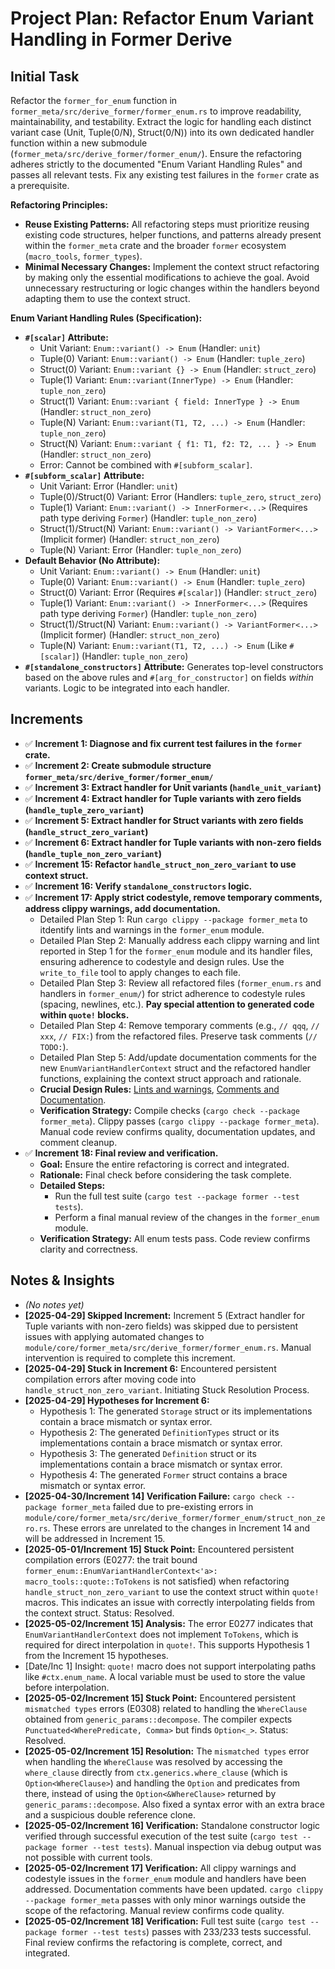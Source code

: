 # Project Plan: Refactor Enum Variant Handling in Former Derive

## Initial Task

Refactor the `former_for_enum` function in `former_meta/src/derive_former/former_enum.rs` to improve readability, maintainability, and testability. Extract the logic for handling each distinct variant case (Unit, Tuple(0/N), Struct(0/N)) into its own dedicated handler function within a new submodule (`former_meta/src/derive_former/former_enum/`). Ensure the refactoring adheres strictly to the documented "Enum Variant Handling Rules" and passes all relevant tests. Fix any existing test failures in the `former` crate as a prerequisite.

**Refactoring Principles:**

*   **Reuse Existing Patterns:** All refactoring steps must prioritize reusing existing code structures, helper functions, and patterns already present within the `former_meta` crate and the broader `former` ecosystem (`macro_tools`, `former_types`).
*   **Minimal Necessary Changes:** Implement the context struct refactoring by making only the essential modifications to achieve the goal. Avoid unnecessary restructuring or logic changes within the handlers beyond adapting them to use the context struct.

**Enum Variant Handling Rules (Specification):**

*   **`#[scalar]` Attribute:**
    *   Unit Variant: `Enum::variant() -> Enum` (Handler: `unit`)
    *   Tuple(0) Variant: `Enum::variant() -> Enum` (Handler: `tuple_zero`)
    *   Struct(0) Variant: `Enum::variant {} -> Enum` (Handler: `struct_zero`)
    *   Tuple(1) Variant: `Enum::variant(InnerType) -> Enum` (Handler: `tuple_non_zero`)
    *   Struct(1) Variant: `Enum::variant { field: InnerType } -> Enum` (Handler: `struct_non_zero`)
    *   Tuple(N) Variant: `Enum::variant(T1, T2, ...) -> Enum` (Handler: `tuple_non_zero`)
    *   Struct(N) Variant: `Enum::variant { f1: T1, f2: T2, ... } -> Enum` (Handler: `struct_non_zero`)
    *   Error: Cannot be combined with `#[subform_scalar]`.
*   **`#[subform_scalar]` Attribute:**
    *   Unit Variant: Error (Handler: `unit`)
    *   Tuple(0)/Struct(0) Variant: Error (Handlers: `tuple_zero`, `struct_zero`)
    *   Tuple(1) Variant: `Enum::variant() -> InnerFormer<...>` (Requires path type deriving `Former`) (Handler: `tuple_non_zero`)
    *   Struct(1)/Struct(N) Variant: `Enum::variant() -> VariantFormer<...>` (Implicit former) (Handler: `struct_non_zero`)
    *   Tuple(N) Variant: Error (Handler: `tuple_non_zero`)
*   **Default Behavior (No Attribute):**
    *   Unit Variant: `Enum::variant() -> Enum` (Handler: `unit`)
    *   Tuple(0) Variant: `Enum::variant() -> Enum` (Handler: `tuple_zero`)
    *   Struct(0) Variant: Error (Requires `#[scalar]`) (Handler: `struct_zero`)
    *   Tuple(1) Variant: `Enum::variant() -> InnerFormer<...>` (Requires path type deriving `Former`) (Handler: `tuple_non_zero`)
    *   Struct(1)/Struct(N) Variant: `Enum::variant() -> VariantFormer<...>` (Implicit former) (Handler: `struct_non_zero`)
    *   Tuple(N) Variant: `Enum::variant(T1, T2, ...) -> Enum` (Like `#[scalar]`) (Handler: `tuple_non_zero`)
*   **`#[standalone_constructors]` Attribute:** Generates top-level constructors based on the above rules and `#[arg_for_constructor]` on fields *within* variants. Logic to be integrated into each handler.

## Increments

*   ✅ **Increment 1: Diagnose and fix current test failures in the `former` crate.**
*   ✅ **Increment 2: Create submodule structure `former_meta/src/derive_former/former_enum/`**
*   ✅ **Increment 3: Extract handler for Unit variants (`handle_unit_variant`)**
*   ✅ **Increment 4: Extract handler for Tuple variants with zero fields (`handle_tuple_zero_variant`)**
*   ✅ **Increment 5: Extract handler for Struct variants with zero fields (`handle_struct_zero_variant`)**
*   ✅ **Increment 6: Extract handler for Tuple variants with non-zero fields (`handle_tuple_non_zero_variant`)**
*   ✅ **Increment 15: Refactor `handle_struct_non_zero_variant` to use context struct.**
*   ✅ **Increment 16: Verify `standalone_constructors` logic.**
*   ✅ **Increment 17: Apply strict codestyle, remove temporary comments, address clippy warnings, add documentation.**
    *   Detailed Plan Step 1: Run `cargo clippy --package former_meta` to itdentify lints and warnings in the `former_enum` module.
    *   Detailed Plan Step 2: Manually address each clippy warning and lint reported in Step 1 for the `former_enum` module and its handler files, ensuring adherence to codestyle and design rules. Use the `write_to_file` tool to apply changes to each file.
    *   Detailed Plan Step 3: Review all refactored files (`former_enum.rs` and handlers in `former_enum/`) for strict adherence to codestyle rules (spacing, newlines, etc.). **Pay special attention to generated code within `quote!` blocks.**
    *   Detailed Plan Step 4: Remove temporary comments (e.g., `// qqq`, `// xxx`, `// FIX:`) from the refactored files. Preserve task comments (`// TODO:`).
    *   Detailed Plan Step 5: Add/update documentation comments for the new `EnumVariantHandlerContext` struct and the refactored handler functions, explaining the context struct approach and rationale.
    *   **Crucial Design Rules:** [Lints and warnings](#lints-and-warnings), [Comments and Documentation](#comments-and-documentation).
    *   **Verification Strategy:** Compile checks (`cargo check --package former_meta`). Clippy passes (`cargo clippy --package former_meta`). Manual code review confirms quality, documentation updates, and comment cleanup.
*   ✅ **Increment 18: Final review and verification.**
    *   **Goal:** Ensure the entire refactoring is correct and integrated.
    *   **Rationale:** Final check before considering the task complete.
    *   **Detailed Steps:**
        *   Run the full test suite (`cargo test --package former --test tests`).
        *   Perform a final manual review of the changes in the `former_enum` module.
    *   **Verification Strategy:** All enum tests pass. Code review confirms clarity and correctness.

## Notes & Insights

*   *(No notes yet)*
*   **[2025-04-29] Skipped Increment:** Increment 5 (Extract handler for Tuple variants with non-zero fields) was skipped due to persistent issues with applying automated changes to `module/core/former_meta/src/derive_former/former_enum.rs`. Manual intervention is required to complete this increment.
*   **[2025-04-29] Stuck in Increment 6:** Encountered persistent compilation errors after moving code into `handle_struct_non_zero_variant`. Initiating Stuck Resolution Process.
*   **[2025-04-29] Hypotheses for Increment 6:**
    *   Hypothesis 1: The generated `Storage` struct or its implementations contain a brace mismatch or syntax error.
    *   Hypothesis 2: The generated `DefinitionTypes` struct or its implementations contain a brace mismatch or syntax error.
    *   Hypothesis 3: The generated `Definition` struct or its implementations contain a brace mismatch or syntax error.
    *   Hypothesis 4: The generated `Former` struct contains a brace mismatch or syntax error.
*   **[2025-04-30/Increment 14] Verification Failure:** `cargo check --package former_meta` failed due to pre-existing errors in `module/core/former_meta/src/derive_former/former_enum/struct_non_zero.rs`. These errors are unrelated to the changes in Increment 14 and will be addressed in Increment 15.
*   **[2025-05-01/Increment 15] Stuck Point:** Encountered persistent compilation errors (E0277: the trait bound `former_enum::EnumVariantHandlerContext<'a>: macro_tools::quote::ToTokens` is not satisfied) when refactoring `handle_struct_non_zero_variant` to use the context struct within `quote!` macros. This indicates an issue with correctly interpolating fields from the context struct. Status: Resolved.
*   **[2025-05-02/Increment 15] Analysis:** The error E0277 indicates that `EnumVariantHandlerContext` does not implement `ToTokens`, which is required for direct interpolation in `quote!`. This supports Hypothesis 1 from the Increment 15 hypotheses.
*   [Date/Inc 1] Insight: `quote!` macro does not support interpolating paths like `#ctx.enum_name`. A local variable must be used to store the value before interpolation.
*   **[2025-05-02/Increment 15] Stuck Point:** Encountered persistent `mismatched types` errors (E0308) related to handling the `WhereClause` obtained from `generic_params::decompose`. The compiler expects `Punctuated<WherePredicate, Comma>` but finds `Option<_>`. Status: Resolved.
*   **[2025-05-02/Increment 15] Resolution:** The `mismatched types` error when handling the `WhereClause` was resolved by accessing the `where_clause` directly from `ctx.generics.where_clause` (which is `Option<WhereClause>`) and handling the `Option` and predicates from there, instead of using the `Option<&WhereClause>` returned by `generic_params::decompose`. Also fixed a syntax error with an extra brace and a suspicious double reference clone.
*   **[2025-05-02/Increment 16] Verification:** Standalone constructor logic verified through successful execution of the test suite (`cargo test --package former --test tests`). Manual inspection via debug output was not possible with current tools.
*   **[2025-05-02/Increment 17] Verification:** All clippy warnings and codestyle issues in the `former_enum` module and handlers have been addressed. Documentation comments have been updated. `cargo clippy --package former_meta` passes with only minor warnings outside the scope of the refactoring. Manual review confirms code quality.
*   **[2025-05-02/Increment 18] Verification:** Full test suite (`cargo test --package former --test tests`) passes with 233/233 tests successful. Final review confirms the refactoring is complete, correct, and integrated.
